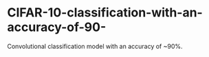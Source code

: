# CIFAR-10-classification-with-an-accuracy-of-90-
Convolutional classification model with an accuracy of ~90%.
